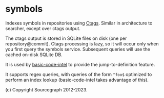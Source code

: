 # symbols

Indexes symbols in repositories using [Ctags](https://github.com/universal-ctags/ctags). Similar in architecture to searcher, except over ctags output.

The ctags output is stored in SQLite files on disk (one per repository@commit). Ctags processing is lazy, so it will occur only when you first query the symbols service. Subsequent queries will use the cached on-disk SQLite DB.

It is used by [basic-code-intel](https://github.com/sourcegraph/sourcegraph-basic-code-intel) to provide the jump-to-definition feature.

It supports regex queries, with queries of the form `^foo$` optimized to perform an index lookup (basic-code-intel takes advantage of this).

(c) Copyright Sourcegraph 2012-2023.